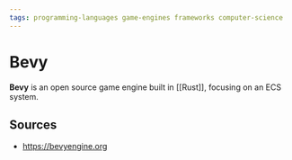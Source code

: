 ```yaml
---
tags: programming-languages game-engines frameworks computer-science
---
```


# Bevy

**Bevy** is an open source game engine built in [[Rust]], focusing on an ECS system.

## Sources

- <https://bevyengine.org>
